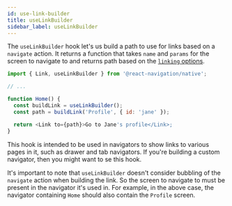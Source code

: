 ```yaml
---
id: use-link-builder
title: useLinkBuilder
sidebar_label: useLinkBuilder
---
```


The `useLinkBuilder` hook let's us build a path to use for links based on a `navigate` action. It returns a function that takes `name` and `params` for the screen to navigate to and returns path based on the [`linking` options](navigation-container.md#linking).

```js
import { Link, useLinkBuilder } from '@react-navigation/native';

// ...

function Home() {
  const buildLink = useLinkBuilder();
  const path = buildLink('Profile', { id: 'jane' });

  return <Link to={path}>Go to Jane's profile</Link>;
}
```

This hook is intended to be used in navigators to show links to various pages in it, such as drawer and tab navigators. If you're building a custom navigator, then you might want to se this hook.

It's important to note that `useLinkBuilder` doesn't consider bubbling of the `navigate` action when building the link. So the screen to navigate to must be present in the navigator it's used in. For example, in the above case, the navigator containing `Home` should also contain the `Profile` screen.

